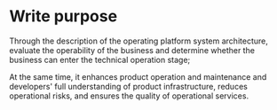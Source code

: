 # Write purpose

Through the description of the operating platform system architecture, evaluate the operability of the business and determine whether the business can enter the technical operation stage;

At the same time, it enhances product operation and maintenance and developers' full understanding of product infrastructure, reduces operational risks, and ensures the quality of operational services.